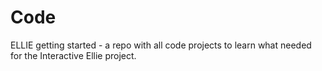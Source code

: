 # Code
 ELLIE getting started - a repo with all code projects to learn what needed for the Interactive Ellie project.
